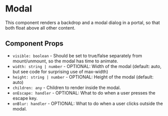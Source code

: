 # Modal

This component renders a backdrop and a modal dialog in a portal, so that both float above all other content. 

## Component Props

- `visible: boolean` - Should be set to true/false separately from mount/unmount, so the modal has time to animate.
- `width: string | number` - OPTIONAL: Width of the modal (default: auto, but see code for surprising use of max-width)
- `height: string | number` - OPTIONAL: Height of the modal (default: auto)
- `children: any` - Children to render inside the modal.
- `onEscape: handler` - OPTIONAL: What to do when a user presses the escape key.
- `onBlur: handler` - OPTIONAL: What to do when a user clicks outside the modal.

